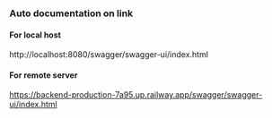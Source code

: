 ### Auto documentation on link
#### For local host
http://localhost:8080/swagger/swagger-ui/index.html

#### For remote server
https://backend-production-7a95.up.railway.app/swagger/swagger-ui/index.html
